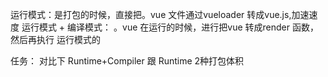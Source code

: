 运行模式：是打包的时候，直接把。vue 文件通过vueloader 转成vue.js,加速速度
运行模式 + 编译模式： 。vue 在运行的时候，进行把vue 转成render 函数，然后再执行 运行模式的

任务：
 对比下 Runtime+Compiler 跟 Runtime 2种打包体积